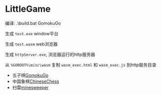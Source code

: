 # LittleGame

编译: .\build.bat GomokuGo

生成 `test.exe` window平台

生成 `test.wasm` web浏览器

生成 `httpServer.exe`, 浏览器运行的http服务器

从 `%GOROOT%\misc\wasm` 复制 `wasm_exec.html` 和 `wasm_exec.js` 到http服务目录

* 五子棋[GomokuGo](GomokuGo)
* 中国象棋[ChineseChess](ChineseChess)
* 扫雷[minesweeper](minesweeper)

